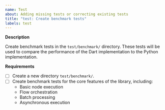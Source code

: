 ```yaml
---
name: Test
about: Adding missing tests or correcting existing tests
title: "test: Create benchmark tests"
labels: test
---
```


**Description**

Create benchmark tests in the `test/benchmark/` directory. These tests will be used to compare the performance of the Dart implementation to the Python implementation.

**Requirements**

- [ ] Create a new directory `test/benchmark/`.
- [ ] Create benchmark tests for the core features of the library, including:
    - Basic node execution
    - Flow orchestration
    - Batch processing
    - Asynchronous execution
